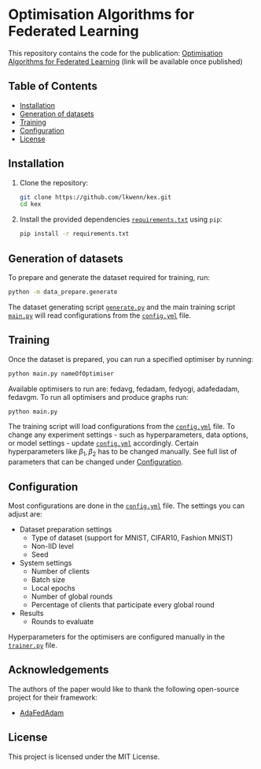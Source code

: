# Optimisation Algorithms for Federated Learning

This repository contains the code for the publication: [Optimisation Algorithms for Federated Learning](url) (link will be available once published)
 
## Table of Contents
- [Installation](#installation)
- [Generation of datasets](#generation-of-datasets)
- [Training](#training)
- [Configuration](#configuration)
- [License](#license)

## Installation

1. Clone the repository:

   ```bash
   git clone https://github.com/lkwenn/kex.git
   cd kex
   ```

2. Install the provided dependencies [`requirements.txt`](requirements.txt) using `pip`:

   ```bash
   pip install -r requirements.txt
   ```
## Generation of datasets

To prepare and generate the dataset required for training, run:

```bash
python -m data_prepare.generate
```

The dataset generating script [`generate.py`](data_prepare/generate.py) and the main training script [`main.py`](main.py) will read configurations from the [`config.yml`](config.yml) file. 

## Training

Once the dataset is prepared, you can run a specified optimiser by running:
```bash
python main.py nameOfOptimiser
```
Available optimisers to run are: fedavg, fedadam, fedyogi, adafedadam, fedavgm. To run all optimisers and produce graphs run:
```bash
python main.py
```
The training script will load configurations from the [`config.yml`](config.yml) file. To change any experiment settings - such as hyperparameters, data options, or model settings - update [`config.yml`](config.yml) accordingly. Certain hyperparameters like $\beta_1, \beta_2$ has to be changed manually. See full list of parameters that can be changed under [Configuration](#configuration).

## Configuration

Most configurations are done in the [`config.yml`](config.yml) file. The settings you can adjust are:
- Dataset preparation settings
  - Type of dataset (support for MNIST, CIFAR10, Fashion MNIST)
  - Non-IID level
  - Seed
- System settings
  - Number of clients
  - Batch size
  - Local epochs
  - Number of global rounds
  - Percentage of clients that participate every global round
- Results
  - Rounds to evaluate

Hyperparameters for the optimisers are configured manually in the [`trainer.py`](component/trainer.py) file. 

## Acknowledgements
The authors of the paper would like to thank the following open-source project for their framework:
- [AdaFedAdam](https://github.com/li-ju666/adafedadam/tree/main)

## License
This project is licensed under the MIT License.